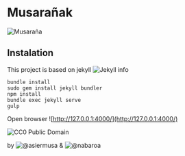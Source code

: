 # Musarañak

![Musaraña](https://raw.githubusercontent.com/nabaroa/musaranak/master/assets/shrew.png)

## Instalation

This project is based on jekyll ![Jekyll info](https://jekyllrb.com/docs/installation/)
~~~~
bundle install
sudo gem install jekyll bundler
npm install
bundle exec jekyll serve
gulp
~~~~
Open browser ![http://127.0.0.1:4000/](http://127.0.0.1:4000/)


![CC0 Public Domain](https://creativecommons.org/publicdomain/zero/1.0/)

by ![@asiermusa](https://twitter.com/asiermusa) & ![@nabaroa](https://twitter.com/nabaroa)
